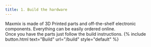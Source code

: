 ```yaml
---
title: 1. Build the hardware
---
```



Maxmix is made of 3D Printed parts and off-the-shelf electronic components. Everything can be easily ordered online.  
Once you have the parts just follow the build instructions.
{% include button.html text="Build" url="/build" style="default" %}
